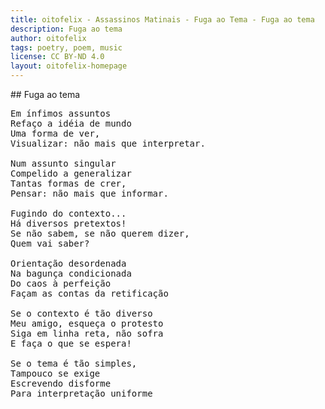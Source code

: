 ```yaml
---
title: oitofelix - Assassinos Matinais - Fuga ao Tema - Fuga ao tema
description: Fuga ao tema
author: oitofelix
tags: poetry, poem, music
license: CC BY-ND 4.0
layout: oitofelix-homepage
---
```

<div id="markdown" markdown="1">
## Fuga ao tema

<pre class="poem">
Em ínfimos assuntos
Refaço a idéia de mundo
Uma forma de ver,
Visualizar: não mais que interpretar.

Num assunto singular
Compelido a generalizar
Tantas formas de crer,
Pensar: não mais que informar.

Fugindo do contexto...
Há diversos pretextos!
Se não sabem, se não querem dizer,
Quem vai saber?

Orientação desordenada
Na bagunça condicionada
Do caos à perfeição
Façam as contas da retificação

Se o contexto é tão diverso
Meu amigo, esqueça o protesto
Siga em linha reta, não sofra
E faça o que se espera!

Se o tema é tão simples,
Tampouco se exige
Escrevendo disforme
Para interpretação uniforme
</pre>

</div>
